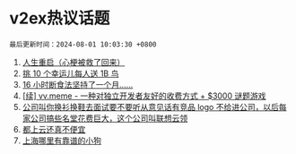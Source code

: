 # v2ex热议话题

`最后更新时间：2024-08-01 10:03:30 +0800`

1. [人生重启（心梗被救了回来）](https://www.v2ex.com/t/1061532)
1. [挑 10 个幸运儿每人送 1B 鸟](https://www.v2ex.com/t/1061457)
1. [16 小时断食法坚持了一个月……](https://www.v2ex.com/t/1061624)
1. [[续] vv.meme - 一种对独立开发者友好的收费方式 + $3000 谜题游戏](https://www.v2ex.com/t/1061427)
1. [公司叫你换衫换鞋去面试要不要听从意见话有竞品 logo 不给进公司，以后每家公司搞些名堂花费巨大，这个公司叫联想云领](https://www.v2ex.com/t/1061407)
1. [都上云还真不便宜](https://www.v2ex.com/t/1061497)
1. [上海哪里有靠谱的小狗](https://www.v2ex.com/t/1061395)

